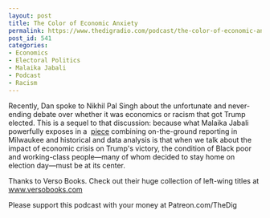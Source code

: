 ```yaml
---
layout: post
title: The Color of Economic Anxiety
permalink: https://www.thedigradio.com/podcast/the-color-of-economic-anxiety/index.html
post_id: 541
categories: 
- Economics
- Electoral Politics
- Malaika Jabali
- Podcast
- Racism
---
```


Recently, Dan spoke to Nikhil Pal Singh about the unfortunate and never-ending debate over whether it was economics or racism that got Trump elected. This is a sequel to that discussion: because what Malaika Jabali powerfully exposes in a 
[piece](https://www.currentaffairs.org/2018/10/the-color-of-economic-anxiety) combining on-the-ground reporting in Milwaukee and historical and data analysis is that when we talk about the impact of economic crisis on Trump's victory, the condition of Black poor and working-class people—many of whom decided to stay home on election day—must be at its center.

Thanks to Verso Books. Check out their huge collection of left-wing titles at www.versobooks.com

Please support this podcast with your money at Patreon.com/TheDig
